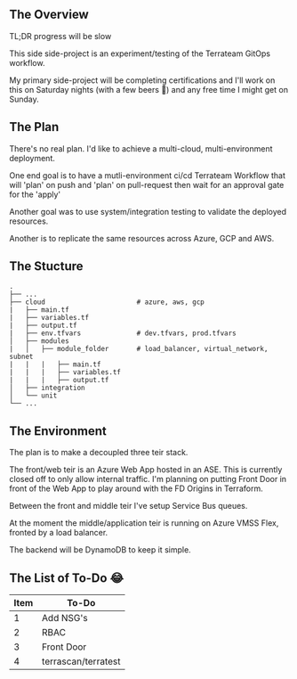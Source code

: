 ## The Overview

TL;DR progress will be slow

This side side-project is an experiment/testing of the Terrateam GitOps workflow. 

My primary side-project  will be completing certifications and I'll work on this on Saturday nights (with a few beers :rofl:) and any free time I might get on Sunday.

## The Plan

There's no real plan. I'd like to achieve a multi-cloud, multi-environment deployment.

One end goal is to have a mutli-environment ci/cd Terrateam Workflow that will 'plan' on push and 'plan' on pull-request then wait for an approval gate for the 'apply'

Another goal was to use system/integration testing to validate the deployed resources.

Another is to replicate the same resources across Azure, GCP and AWS.


## The Stucture
    .
    ├── ...
    ├── cloud                       # azure, aws, gcp
    |   ├── main.tf
    |   ├── variables.tf
    |   ├── output.tf
    |   ├── env.tfvars              # dev.tfvars, prod.tfvars                  
    │   ├── modules
    |   │   ├── module_folder       # load_balancer, virtual_network, subnet
    |   |   |   ├── main.tf
    |   |   |   ├── variables.tf
    |   |   |   ├── output.tf     
    │   ├── integration         
    │   └── unit                
    └── ...

## The Environment

The plan is to make a decoupled three teir stack.

The front/web teir is an Azure Web App hosted in an ASE. This is currently closed off to only allow internal traffic. I'm planning on putting Front Door in front of the Web App to play around with the FD Origins in Terraform.

Between the front and middle teir I've setup Service Bus queues.

At the moment the middle/application teir is running on Azure VMSS Flex, fronted by a load balancer. 

The backend will be DynamoDB to keep it simple.


## The List of To-Do :joy:

| Item | To-Do                      |
| ---- | -------------------------- |
| 1    | Add NSG's                  |
| 2    | RBAC                       |
| 3    | Front Door                 |
| 4    | terrascan/terratest        |
